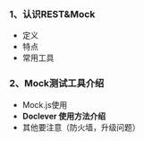### 1、认识REST&Mock
* 定义
* 特点
* 常用工具


### 2、Mock测试工具介绍
* Mock.js使用
* **Doclever 使用方法介绍**
* 其他要注意（防火墙，升级问题）
